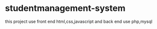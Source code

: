 # studentmanagement-system
this project use front end html,css,javascript and back end use php,mysql 
